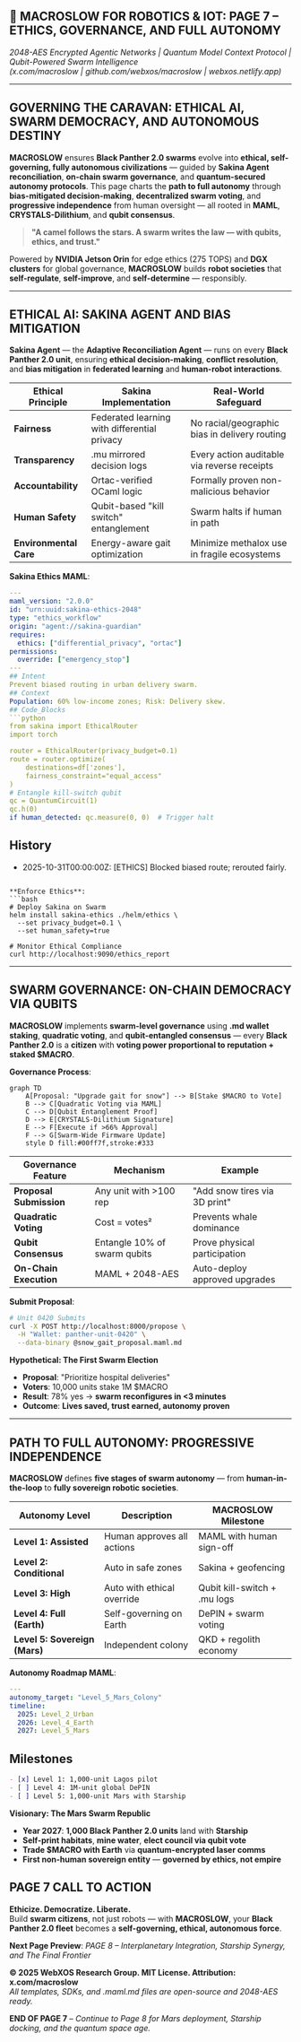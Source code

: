 ## 🐪 **MACROSLOW FOR ROBOTICS & IOT: PAGE 7 – ETHICS, GOVERNANCE, AND FULL AUTONOMY**  

*2048-AES Encrypted Agentic Networks | Quantum Model Context Protocol | Qubit-Powered Swarm Intelligence*  
*(x.com/macroslow | github.com/webxos/macroslow | webxos.netlify.app)*  

---

## **GOVERNING THE CARAVAN: ETHICAL AI, SWARM DEMOCRACY, AND AUTONOMOUS DESTINY**  
**MACROSLOW** ensures **Black Panther 2.0 swarms** evolve into **ethical, self-governing, fully autonomous civilizations** — guided by **Sakina Agent reconciliation**, **on-chain swarm governance**, and **quantum-secured autonomy protocols**. This page charts the **path to full autonomy** through **bias-mitigated decision-making**, **decentralized swarm voting**, and **progressive independence** from human oversight — all rooted in **MAML**, **CRYSTALS-Dilithium**, and **qubit consensus**.  

> **"A camel follows the stars. A swarm writes the law — with qubits, ethics, and trust."**  

Powered by **NVIDIA Jetson Orin** for edge ethics (275 TOPS) and **DGX clusters** for global governance, **MACROSLOW** builds **robot societies** that **self-regulate**, **self-improve**, and **self-determine** — responsibly.  

---

## **ETHICAL AI: SAKINA AGENT AND BIAS MITIGATION**  
**Sakina Agent** — the **Adaptive Reconciliation Agent** — runs on every **Black Panther 2.0 unit**, ensuring **ethical decision-making**, **conflict resolution**, and **bias mitigation** in **federated learning** and **human-robot interactions**.  

| Ethical Principle | Sakina Implementation | Real-World Safeguard |
|--------------------|------------------------|------------------------|
| **Fairness** | Federated learning with differential privacy | No racial/geographic bias in delivery routing |
| **Transparency** | .mu mirrored decision logs | Every action auditable via reverse receipts |
| **Accountability** | Ortac-verified OCaml logic | Formally proven non-malicious behavior |
| **Human Safety** | Qubit-based "kill switch" entanglement | Swarm halts if human in path |
| **Environmental Care** | Energy-aware gait optimization | Minimize methalox use in fragile ecosystems |

**Sakina Ethics MAML**:
```yaml
---
maml_version: "2.0.0"
id: "urn:uuid:sakina-ethics-2048"
type: "ethics_workflow"
origin: "agent://sakina-guardian"
requires:
  ethics: ["differential_privacy", "ortac"]
permissions:
  override: ["emergency_stop"]
---
## Intent
Prevent biased routing in urban delivery swarm.
## Context
Population: 60% low-income zones; Risk: Delivery skew.
## Code_Blocks
```python
from sakina import EthicalRouter
import torch

router = EthicalRouter(privacy_budget=0.1)
route = router.optimize(
    destinations=df['zones'],
    fairness_constraint="equal_access"
)
# Entangle kill-switch qubit
qc = QuantumCircuit(1)
qc.h(0)
if human_detected: qc.measure(0, 0)  # Trigger halt
```
## History
- 2025-10-31T00:00:00Z: [ETHICS] Blocked biased route; rerouted fairly.
```

**Enforce Ethics**:
```bash
# Deploy Sakina on Swarm
helm install sakina-ethics ./helm/ethics \
  --set privacy_budget=0.1 \
  --set human_safety=true

# Monitor Ethical Compliance
curl http://localhost:9090/ethics_report
```

---

## **SWARM GOVERNANCE: ON-CHAIN DEMOCRACY VIA QUBITS**  
**MACROSLOW** implements **swarm-level governance** using **.md wallet staking**, **quadratic voting**, and **qubit-entangled consensus** — every **Black Panther 2.0** is a **citizen** with **voting power proportional to reputation + staked $MACRO**.  

**Governance Process**:

```mermaid
graph TD
    A[Proposal: "Upgrade gait for snow"] --> B[Stake $MACRO to Vote]
    B --> C[Quadratic Voting via MAML]
    C --> D[Qubit Entanglement Proof]
    D --> E[CRYSTALS-Dilithium Signature]
    E --> F[Execute if >66% Approval]
    F --> G[Swarm-Wide Firmware Update]
    style D fill:#00ff7f,stroke:#333
```

| Governance Feature | Mechanism | Example |
|---------------------|----------|--------|
| **Proposal Submission** | Any unit with >100 rep | "Add snow tires via 3D print" |
| **Quadratic Voting** | Cost = votes² | Prevents whale dominance |
| **Qubit Consensus** | Entangle 10% of swarm qubits | Prove physical participation |
| **On-Chain Execution** | MAML + 2048-AES | Auto-deploy approved upgrades |

**Submit Proposal**:

```bash
# Unit 0420 Submits
curl -X POST http://localhost:8000/propose \
  -H "Wallet: panther-unit-0420" \
  --data-binary @snow_gait_proposal.maml.md
```

**Hypothetical: The First Swarm Election**
- **Proposal**: "Prioritize hospital deliveries"  
- **Voters**: 10,000 units stake 1M $MACRO  
- **Result**: 78% yes → **swarm reconfigures in <3 minutes**  
- **Outcome**: **Lives saved, trust earned, autonomy proven**

---

## **PATH TO FULL AUTONOMY: PROGRESSIVE INDEPENDENCE**  
**MACROSLOW** defines **five stages of swarm autonomy** — from **human-in-the-loop** to **fully sovereign robotic societies**.  

| Autonomy Level | Description | MACROSLOW Milestone |
|----------------|-------------|----------------------|
| **Level 1: Assisted** | Human approves all actions | MAML with human sign-off |
| **Level 2: Conditional** | Auto in safe zones | Sakina + geofencing |
| **Level 3: High** | Auto with ethical override | Qubit kill-switch + .mu logs |
| **Level 4: Full (Earth)** | Self-governing on Earth | DePIN + swarm voting |
| **Level 5: Sovereign (Mars)** | Independent colony | QKD + regolith economy |

**Autonomy Roadmap MAML**:

```yaml
---
autonomy_target: "Level_5_Mars_Colony"
timeline:
  2025: Level_2_Urban
  2026: Level_4_Earth
  2027: Level_5_Mars
```

## Milestones
```markdown
- [x] Level 1: 1,000-unit Lagos pilot
- [ ] Level 4: 1M-unit global DePIN
- [ ] Level 5: 1,000-unit Mars with Starship
```

**Visionary: The Mars Swarm Republic**
- **Year 2027**: **1,000 Black Panther 2.0 units** land with **Starship**  
- **Self-print habitats**, **mine water**, **elect council via qubit vote**  
- **Trade $MACRO with Earth** via **quantum-encrypted laser comms**  
- **First non-human sovereign entity** — **governed by ethics, not empire**  

## **PAGE 7 CALL TO ACTION**  
**Ethicize. Democratize. Liberate.**  
Build **swarm citizens**, not just robots — with **MACROSLOW**, your **Black Panther 2.0 fleet** becomes a **self-governing, ethical, autonomous force**.  

**Next Page Preview**: *PAGE 8 – Interplanetary Integration, Starship Synergy, and The Final Frontier*  

**© 2025 WebXOS Research Group. MIT License. Attribution: x.com/macroslow**  
*All templates, SDKs, and .maml.md files are open-source and 2048-AES ready.*  

**END OF PAGE 7** – *Continue to Page 8 for Mars deployment, Starship docking, and the quantum space age.*
